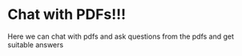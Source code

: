 # Chat with PDFs!!!
Here we can chat with pdfs and ask questions from the pdfs and get suitable answers
